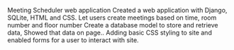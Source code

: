 
Meeting Scheduler web application
Created a web application with Django, SQLite, HTML and CSS.
Let users create meetings based on time, room number and floor number
Create a database model to store and retrieve data,
Showed that data on page..
Adding basic CSS styling to site and enabled forms for a user to interact with site.
